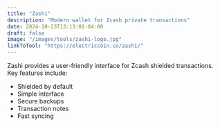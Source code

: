 ```yaml
---
title: "Zashi"
description: "Modern wallet for Zcash private transactions"
date: 2024-10-23T13:13:01-04:00
draft: false
image: "/images/tools/zashi-logo.jpg"
linkToTool: "https://electriccoin.co/zashi/"
---
```

Zashi provides a user-friendly interface for Zcash shielded transactions. Key features include:
- Shielded by default
- Simple interface
- Secure backups
- Transaction notes
- Fast syncing
